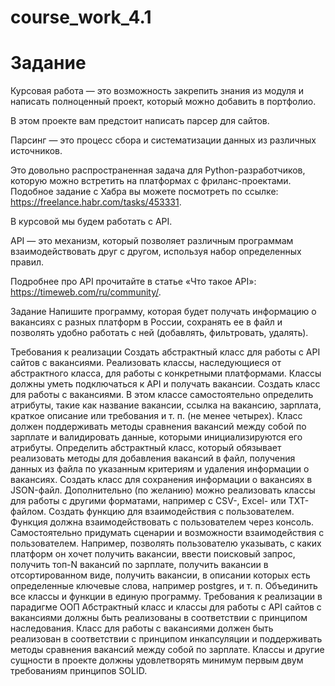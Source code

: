 # course_work_4.1
# Задание

Курсовая работа — это возможность закрепить знания из модуля и написать полноценный проект, который можно добавить в портфолио.

В этом проекте вам предстоит написать парсер для сайтов.

Парсинг — это процесс сбора и систематизации данных из различных источников.

Это довольно распространенная задача для Python-разработчиков, которую можно встретить на платформах с фриланс-проектами. Подобное задание с Хабра вы можете посмотреть по ссылке: https://freelance.habr.com/tasks/453331.

В курсовой мы будем работать с API.

API — это механизм, который позволяет различным программам взаимодействовать друг с другом, используя набор определенных правил.

Подробнее про API прочитайте в статье «Что такое API»: https://timeweb.com/ru/community/.

Задание
Напишите программу, которая будет получать информацию о вакансиях с разных платформ в России, сохранять ее в файл и позволять удобно работать с ней (добавлять, фильтровать, удалять).

Требования к реализации
Создать абстрактный класс для работы с API сайтов с вакансиями. Реализовать классы, наследующиеся от абстрактного класса, для работы с конкретными платформами. Классы должны уметь подключаться к API и получать вакансии.
Создать класс для работы с вакансиями. В этом классе самостоятельно определить атрибуты, такие как название вакансии, ссылка на вакансию, зарплата, краткое описание или требования и т. п. (не менее четырех). Класс должен поддерживать методы сравнения вакансий между собой по зарплате и валидировать данные, которыми инициализируются его атрибуты.
Определить абстрактный класс, который обязывает реализовать методы для добавления вакансий в файл, получения данных из файла по указанным критериям и удаления информации о вакансиях. Создать класс для сохранения информации о вакансиях в JSON-файл. Дополнительно (по желанию) можно реализовать классы для работы с другими форматами, например с CSV-, Excel- или TXT-файлом.
Создать функцию для взаимодействия с пользователем. Функция должна взаимодействовать с пользователем через консоль. Самостоятельно придумать сценарии и возможности взаимодействия с пользователем. Например, позволять пользователю указывать, с каких платформ он хочет получить вакансии, ввести поисковый запрос, получить топ-N вакансий по зарплате, получить вакансии в отсортированном виде, получить вакансии, в описании которых есть определенные ключевые слова, например postgres, и т. п.
Объединить все классы и функции в единую программу.
Требования к реализации в парадигме ООП
Абстрактный класс и классы для работы с API сайтов с вакансиями должны быть реализованы в соответствии с принципом наследования.
Класс для работы с вакансиями должен быть реализован в соответствии с принципом инкапсуляции и поддерживать методы сравнения вакансий между собой по зарплате.
Классы и другие сущности в проекте должны удовлетворять минимум первым двум требованиям принципов SOLID.

